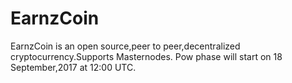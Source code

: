 # EarnzCoin
EarnzCoin is an open source,peer to peer,decentralized cryptocurrency.Supports Masternodes.
Pow phase will start on 18 September,2017 at 12:00 UTC.
